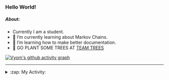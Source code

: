### Hello World!

##### About:
- Currently I am a student.
- 🌱 I’m currently learning about Markov Chains.
- 🌱 I’m learning how to make better documentation.
- 🌱 GO PLANT SOME TREES AT [TEAM TREES](https://teamtrees.org/)

[![Vyom's github activity graph](https://activity-graph.herokuapp.com/graph?username=Vyvy-vi)](https://github.com/ashutosh00710/github-readme-activity-graph)

---
<details>
  <summary>:zap: My Activity:</summary>
  
<!--START_SECTION:waka-->
![Code Time](http://img.shields.io/badge/Code%20Time-794%20hrs%2049%20mins-blue)

**I'm a Night 🦉** 

```text
🌞 Morning    69 commits     ██░░░░░░░░░░░░░░░░░░░░░░░   9.22% 
🌆 Daytime    168 commits    █████░░░░░░░░░░░░░░░░░░░░   22.46% 
🌃 Evening    253 commits    ████████░░░░░░░░░░░░░░░░░   33.82% 
🌙 Night      258 commits    ████████░░░░░░░░░░░░░░░░░   34.49%

```
📅 **I'm Most Productive on Sunday** 

```text
Monday       69 commits     ██░░░░░░░░░░░░░░░░░░░░░░░   9.22% 
Tuesday      129 commits    ████░░░░░░░░░░░░░░░░░░░░░   17.25% 
Wednesday    117 commits    ████░░░░░░░░░░░░░░░░░░░░░   15.64% 
Thursday     107 commits    ███░░░░░░░░░░░░░░░░░░░░░░   14.3% 
Friday       99 commits     ███░░░░░░░░░░░░░░░░░░░░░░   13.24% 
Saturday     77 commits     ██░░░░░░░░░░░░░░░░░░░░░░░   10.29% 
Sunday       150 commits    █████░░░░░░░░░░░░░░░░░░░░   20.05%

```


📊 **This Week I Spent My Time On** 

```text
🔥 Editors: 
VS Code                  42 mins             ████████████████████████░   99.13% 
Vim                      0 secs              ░░░░░░░░░░░░░░░░░░░░░░░░░   0.87%

🐱‍💻 Projects: 
blog                     42 mins             ████████████████████████░   99.13% 
Unknown Project          0 secs              ░░░░░░░░░░░░░░░░░░░░░░░░░   0.87%

```


 Last Updated on 20/05/2022 12:05:23 UTC
<!--END_SECTION:waka-->
</details>
